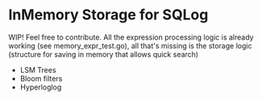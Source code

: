 # InMemory Storage for SQLog

WIP! Feel free to contribute. All the expression processing logic is already working (see memory_expr_test.go), all that's missing is the storage logic (structure for saving in memory that allows quick search)

- LSM Trees
- Bloom filters
- Hyperloglog